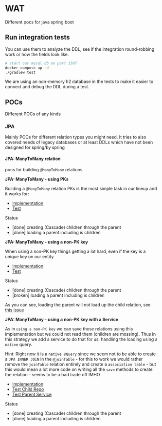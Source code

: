 # WAT

Different pocs for java spring boot

## Run integration tests

You can use them to analyze the DDL, see if the integration round-robbing work
or how the fields look like.

```bash
# start our mysql db on port 3307
docker-compose up -d 
./gradlew test
```

We are using an non-memory h2 database in the tests to make it easier to connect and debug the DDL during a test.

## POCs
Different POCs of any kinds

### JPA

Mainly POCs for different relation types you might need.
It tries to also covered needs of legacy databases or at least DDLs which have not been designed for spring/by spring

#### JPA: ManyToMany relation
pocs for building `@ManyToMany` relations

**JPA: ManyToMany - using PKs** 

Building a `@ManyToMany` relation PKs is the most simple task
in our lineup and it works for:

- [Implementation](https://github.com/EugenMayer/java-spring-pocs/tree/master/src/main/java/de/kontextwork/poc/spring/many2many/domain/pk)
- [Test](https://github.com/EugenMayer/java-spring-pocs/blob/master/src/test/java/de/kontextwork/poc/spring/many2many/repository/ParentPkBasedRepositoryTest.java)

Status
 - [done] creating (Cascade) children through the parent
 - [done] loading a parent including is children
 
 
**JPA: ManyToMany - using a non-PK key**

When using a non-PK key things getting a lot hard, even if the key is a unique
key on our entity

- [Implementation](https://github.com/EugenMayer/java-spring-pocs/tree/master/src/main/java/de/kontextwork/poc/spring/many2many/domain/nonpk)
- [Test](https://github.com/EugenMayer/java-spring-pocs/blob/master/src/test/java/de/kontextwork/poc/spring/many2many/repository/ParentNonPkBasedRepositoryTest.java)

Status
 - [done] creating (Cascade) children through the parent
 - [broken] loading a parent including is children
 
 As you can see, loading the parent will not load up the child relation, see [this issue](https://github.com/EugenMayer/java-spring-pocs/issues/1)
 
**JPA: ManyToMany - using a non-PK key with a Service**

As in `using a non-PK key` we can save those relations using this implementation but we could not read them (children are mossing). 
Thus in this strategy we add a service to do that for us, handling the loading using a `native` query. 

Hint: Right now it is a `native @Query` since we seem not to be able to create a `JPA INNER JOiN` in the `@joinTable` - for this to work we would rather
remove the `joinTable` relation entirely and create a `association table` - but this would mean a lot more code on writing all the `save`
methods to create the relation - seems to be a bad trade off IMHO 

- [Implementation](https://github.com/EugenMayer/java-spring-pocs/tree/master/src/main/java/de/kontextwork/poc/spring/many2many/domain/nonpkservice)
- [Test Child Repo](https://github.com/EugenMayer/java-spring-pocs/blob/master/src/test/java/de/kontextwork/poc/spring/many2many/repository/ChildNonPkServiceBasedRepositoryTest.java)
- [Test Parent Service](https://github.com/EugenMayer/java-spring-pocs/blob/master/src/test/java/de/kontextwork/poc/spring/many2many/service/ParentNonPkServiceTest.java)

Status
 - [done] creating (Cascade) children through the parent
 - [done] loading a parent including is children
